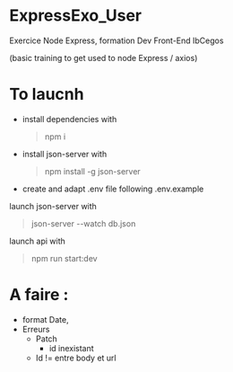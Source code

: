 # ExpressExo_User

Exercice Node Express, formation Dev Front-End IbCegos

(basic training to get used to node Express / axios)

# To laucnh

- install dependencies with

  > npm i

- install json-server with

  > npm install -g json-server

- create and adapt .env file following .env.example

launch json-server with

> json-server --watch db.json

launch api with

> npm run start:dev

# A faire :

- format Date,
- Erreurs
  - Patch
    - id inexistant
  - Id != entre body et url

